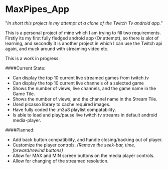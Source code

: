 # MaxPipes_App

"*In short this project is my attempt at a clone of the Twitch Tv android app.*"

This is a personal project of mine which I am trying to fill two requirements.
Firstly its my first fully fledged android app (Or attempt), so there is alot of learning, and secondly it is another project
in which I can use the Twitch api again, and muck around with streaming video etc.

This is a work in progress.

####Current State:

- Can display the top 10 current live streamed games from twitch.tv
- Can display the top 10 current live channels of a selected game
- Shows the number of views, live channels, and the game name in the Game Tile.
- Shows the number of views, and the channel name in the Stream Tile.
- Used picasso library to cache required images.
- Have fully coded the .m3u8 playlist compatability.
- Is able to load and play/pause live twitch tv streams in default android media-player.

####Planned:

- Add back button compatibility, and handle closing/backing out of player.
- Customize the player controls. *(Remove the seek-bar, time, forward/rewind buttons)*
- Allow for MAX and MIN screen buttons on the media player controls.
- Allow for changing of the streamed resolution.
